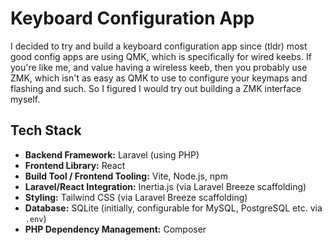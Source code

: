 # Keyboard Configuration App

I decided to try and build a keyboard configuration app since (tldr) most good config apps are using 
QMK, which is specifically for wired keebs. If you're like me, and value having a wireless keeb, then you
probably use ZMK, which isn't as easy as QMK to use to configure your keymaps and flashing and such. So I 
figured I would try out building a ZMK interface myself.

## Tech Stack

* **Backend Framework:** Laravel (using PHP)
* **Frontend Library:** React
* **Build Tool / Frontend Tooling:** Vite, Node.js, npm
* **Laravel/React Integration:** Inertia.js (via Laravel Breeze scaffolding)
* **Styling:** Tailwind CSS (via Laravel Breeze scaffolding)
* **Database:** SQLite (initially, configurable for MySQL, PostgreSQL etc. via `.env`)
* **PHP Dependency Management:** Composer
